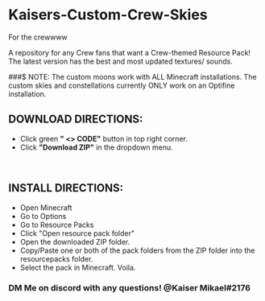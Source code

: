 # Kaisers-Custom-Crew-Skies
For the crewwww

A repository for any Crew fans that want a Crew-themed Resource Pack! The latest version has the best and most updated textures/ sounds.<br />

###$ NOTE: The custom moons work with ALL Minecraft installations. The custom skies and constellations currently ONLY work on an Optifine installation.

## DOWNLOAD DIRECTIONS:
- Click green **" <> CODE"** button in top right corner.<br />
- Click **"Download ZIP"** in the dropdown menu. <br />
<br />

## INSTALL DIRECTIONS:<br />
- Open Minecraft<br />
- Go to Options<br />
- Go to Resource Packs<br />
- Click "Open resource pack folder"<br />
- Open the downloaded ZIP folder. <br />
- Copy/Paste one or both of the pack folders from the ZIP folder into the resourcepacks folder.<br />
- Select the pack in Minecraft. Voila.<br />

### DM Me on discord with any questions! @Kaiser Mikael#2176
